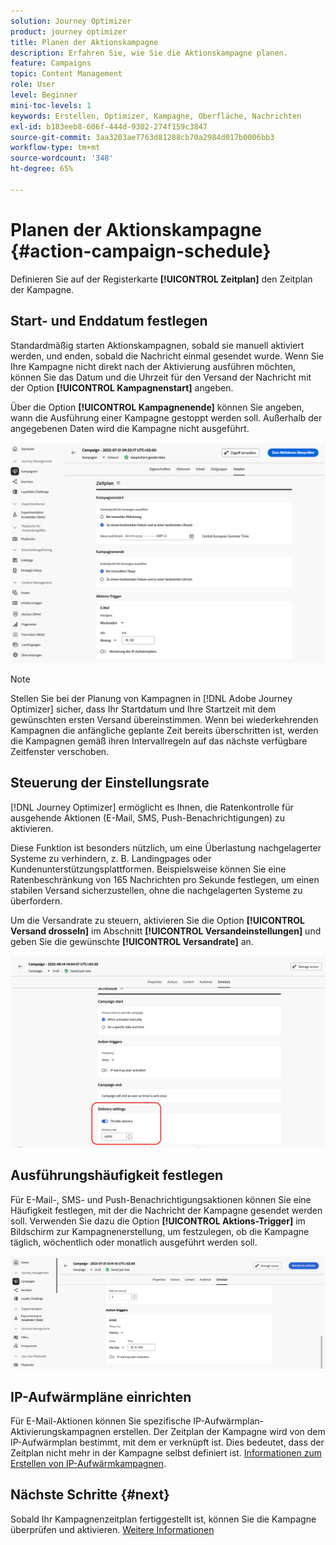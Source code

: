 ```yaml
---
solution: Journey Optimizer
product: journey optimizer
title: Planen der Aktionskampagne
description: Erfahren Sie, wie Sie die Aktionskampagne planen.
feature: Campaigns
topic: Content Management
role: User
level: Beginner
mini-toc-levels: 1
keywords: Erstellen, Optimizer, Kampagne, Oberfläche, Nachrichten
exl-id: b183eeb8-606f-444d-9302-274f159c3847
source-git-commit: 3aa3203ae7763d81288cb70a2984d017b0006bb3
workflow-type: tm+mt
source-wordcount: '348'
ht-degree: 65%

---
```


# Planen der Aktionskampagne {#action-campaign-schedule}

Definieren Sie auf der Registerkarte **[!UICONTROL Zeitplan]** den Zeitplan der Kampagne.

## Start- und Enddatum festlegen

Standardmäßig starten Aktionskampagnen, sobald sie manuell aktiviert werden, und enden, sobald die Nachricht einmal gesendet wurde. Wenn Sie Ihre Kampagne nicht direkt nach der Aktivierung ausführen möchten, können Sie das Datum und die Uhrzeit für den Versand der Nachricht mit der Option **[!UICONTROL Kampagnenstart]** angeben.

Über die Option **[!UICONTROL Kampagnenende]** können Sie angeben, wann die Ausführung einer Kampagne gestoppt werden soll. Außerhalb der angegebenen Daten wird die Kampagne nicht ausgeführt.

![](assets/create-campaign-schedule.png)

>[!NOTE]
>
>Stellen Sie bei der Planung von Kampagnen in [!DNL Adobe Journey Optimizer] sicher, dass Ihr Startdatum und Ihre Startzeit mit dem gewünschten ersten Versand übereinstimmen. Wenn bei wiederkehrenden Kampagnen die anfängliche geplante Zeit bereits überschritten ist, werden die Kampagnen gemäß ihren Intervallregeln auf das nächste verfügbare Zeitfenster verschoben.

## Steuerung der Einstellungsrate

[!DNL Journey Optimizer] ermöglicht es Ihnen, die Ratenkontrolle für ausgehende Aktionen (E-Mail, SMS, Push-Benachrichtigungen) zu aktivieren.

Diese Funktion ist besonders nützlich, um eine Überlastung nachgelagerter Systeme zu verhindern, z. B. Landingpages oder Kundenunterstützungsplattformen. Beispielsweise können Sie eine Ratenbeschränkung von 165 Nachrichten pro Sekunde festlegen, um einen stabilen Versand sicherzustellen, ohne die nachgelagerten Systeme zu überfordern.

Um die Versandrate zu steuern, aktivieren Sie die Option **[!UICONTROL Versand drosseln]** im Abschnitt **[!UICONTROL Versandeinstellungen]** und geben Sie die gewünschte **[!UICONTROL Versandrate]** an.

![](assets/throttling-rate-control.png)

## Ausführungshäufigkeit festlegen

Für E-Mail-, SMS- und Push-Benachrichtigungsaktionen können Sie eine Häufigkeit festlegen, mit der die Nachricht der Kampagne gesendet werden soll. Verwenden Sie dazu die Option **[!UICONTROL Aktions-Trigger]** im Bildschirm zur Kampagnenerstellung, um festzulegen, ob die Kampagne täglich, wöchentlich oder monatlich ausgeführt werden soll.

![](assets/action-triggers.png)

## IP-Aufwärmpläne einrichten

Für E-Mail-Aktionen können Sie spezifische IP-Aufwärmplan-Aktivierungskampagnen erstellen. Der Zeitplan der Kampagne wird von dem IP-Aufwärmplan bestimmt, mit dem er verknüpft ist. Dies bedeutet, dass der Zeitplan nicht mehr in der Kampagne selbst definiert ist. [Informationen zum Erstellen von IP-Aufwärmkampagnen](../configuration/ip-warmup-campaign.md).

## Nächste Schritte {#next}

Sobald Ihr Kampagnenzeitplan fertiggestellt ist, können Sie die Kampagne überprüfen und aktivieren. [Weitere Informationen](review-activate-campaign.md)
